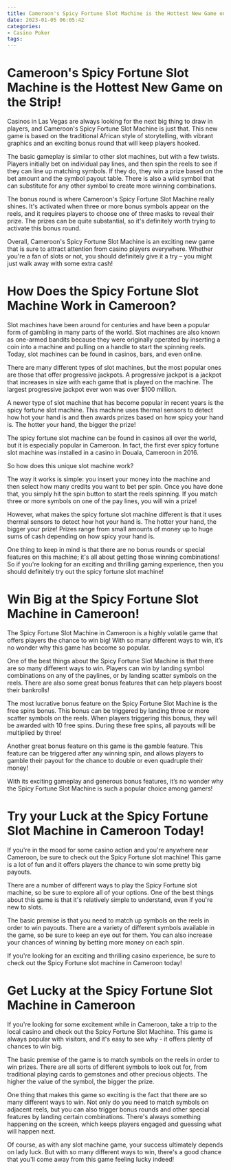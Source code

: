 ```yaml
---
title: Cameroon's Spicy Fortune Slot Machine is the Hottest New Game on the Strip!
date: 2023-01-05 06:05:42
categories:
- Casino Poker
tags:
---
```



#  Cameroon's Spicy Fortune Slot Machine is the Hottest New Game on the Strip!

Casinos in Las Vegas are always looking for the next big thing to draw in players, and Cameroon's Spicy Fortune Slot Machine is just that. This new game is based on the traditional African style of storytelling, with vibrant graphics and an exciting bonus round that will keep players hooked.

The basic gameplay is similar to other slot machines, but with a few twists. Players initially bet on individual pay lines, and then spin the reels to see if they can line up matching symbols. If they do, they win a prize based on the bet amount and the symbol payout table. There is also a wild symbol that can substitute for any other symbol to create more winning combinations.

The bonus round is where Cameroon's Spicy Fortune Slot Machine really shines. It's activated when three or more bonus symbols appear on the reels, and it requires players to choose one of three masks to reveal their prize. The prizes can be quite substantial, so it's definitely worth trying to activate this bonus round.

Overall, Cameroon's Spicy Fortune Slot Machine is an exciting new game that is sure to attract attention from casino players everywhere. Whether you're a fan of slots or not, you should definitely give it a try – you might just walk away with some extra cash!

#  How Does the Spicy Fortune Slot Machine Work in Cameroon?

Slot machines have been around for centuries and have been a popular form of gambling in many parts of the world. Slot machines are also known as one-armed bandits because they were originally operated by inserting a coin into a machine and pulling on a handle to start the spinning reels. Today, slot machines can be found in casinos, bars, and even online.

There are many different types of slot machines, but the most popular ones are those that offer progressive jackpots. A progressive jackpot is a jackpot that increases in size with each game that is played on the machine. The largest progressive jackpot ever won was over $100 million.

A newer type of slot machine that has become popular in recent years is the spicy fortune slot machine. This machine uses thermal sensors to detect how hot your hand is and then awards prizes based on how spicy your hand is. The hotter your hand, the bigger the prize!

The spicy fortune slot machine can be found in casinos all over the world, but it is especially popular in Cameroon. In fact, the first ever spicy fortune slot machine was installed in a casino in Douala, Cameroon in 2016.

So how does this unique slot machine work?

The way it works is simple: you insert your money into the machine and then select how many credits you want to bet per spin. Once you have done that, you simply hit the spin button to start the reels spinning. If you match three or more symbols on one of the pay lines, you will win a prize!

However, what makes the spicy fortune slot machine different is that it uses thermal sensors to detect how hot your hand is. The hotter your hand, the bigger your prize! Prizes range from small amounts of money up to huge sums of cash depending on how spicy your hand is.

One thing to keep in mind is that there are no bonus rounds or special features on this machine; it's all about getting those winning combinations! So if you're looking for an exciting and thrilling gaming experience, then you should definitely try out the spicy fortune slot machine!

#  Win Big at the Spicy Fortune Slot Machine in Cameroon!

The Spicy Fortune Slot Machine in Cameroon is a highly volatile game that offers players the chance to win big! With so many different ways to win, it’s no wonder why this game has become so popular.

One of the best things about the Spicy Fortune Slot Machine is that there are so many different ways to win. Players can win by landing symbol combinations on any of the paylines, or by landing scatter symbols on the reels. There are also some great bonus features that can help players boost their bankrolls!

The most lucrative bonus feature on the Spicy Fortune Slot Machine is the free spins bonus. This bonus can be triggered by landing three or more scatter symbols on the reels. When players triggering this bonus, they will be awarded with 10 free spins. During these free spins, all payouts will be multiplied by three!

Another great bonus feature on this game is the gamble feature. This feature can be triggered after any winning spin, and allows players to gamble their payout for the chance to double or even quadruple their money!

With its exciting gameplay and generous bonus features, it’s no wonder why the Spicy Fortune Slot Machine is such a popular choice among gamers!

#  Try your Luck at the Spicy Fortune Slot Machine in Cameroon Today!

If you're in the mood for some casino action and you're anywhere near Cameroon, be sure to check out the Spicy Fortune slot machine! This game is a lot of fun and it offers players the chance to win some pretty big payouts.

There are a number of different ways to play the Spicy Fortune slot machine, so be sure to explore all of your options. One of the best things about this game is that it's relatively simple to understand, even if you're new to slots.

The basic premise is that you need to match up symbols on the reels in order to win payouts. There are a variety of different symbols available in the game, so be sure to keep an eye out for them. You can also increase your chances of winning by betting more money on each spin.

If you're looking for an exciting and thrilling casino experience, be sure to check out the Spicy Fortune slot machine in Cameroon today!

#  Get Lucky at the Spicy Fortune Slot Machine in Cameroon

If you're looking for some excitement while in Cameroon, take a trip to the local casino and check out the Spicy Fortune Slot Machine. This game is always popular with visitors, and it's easy to see why - it offers plenty of chances to win big.

The basic premise of the game is to match symbols on the reels in order to win prizes. There are all sorts of different symbols to look out for, from traditional playing cards to gemstones and other precious objects. The higher the value of the symbol, the bigger the prize.

One thing that makes this game so exciting is the fact that there are so many different ways to win. Not only do you need to match symbols on adjacent reels, but you can also trigger bonus rounds and other special features by landing certain combinations. There's always something happening on the screen, which keeps players engaged and guessing what will happen next.

Of course, as with any slot machine game, your success ultimately depends on lady luck. But with so many different ways to win, there's a good chance that you'll come away from this game feeling lucky indeed!